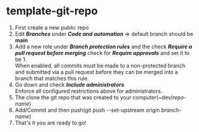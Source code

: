 # template-git-repo

1) First create a new public repo <br/>
2) Edit <b>*Branches*</b> under <b>*Code and automation*</b> => default branch should be <b>main</b> <br/>
3) Add a new role under <b>*Branch protection rules*</b> and the check <b>*Require a pull request before merging*</b>
   check for <b>*Require approvals*</b> and set it to be 1.<br/>
   When enabled, all commits must be made to a non-protected branch and submitted via a pull request before they can be merged into a branch that matches      this rule.
4) Go down and check <b>*Include administrators*</b> <br/>
   Enforce all configured restrictions above for administrators.
5) The clone the git repo that was created to your computer(~dev/*repo-name*)
6) Add/Commit and then push(git push --set-upstream origin *branch-name*) 
7) That's it you are ready to go!
